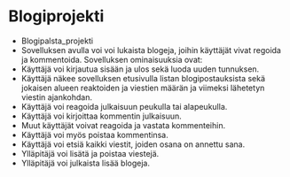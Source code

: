 # Blogiprojekti
* Blogipalsta_projekti
* Sovelluksen avulla voi voi lukaista blogeja, joihin käyttäjät vivat regoida ja kommentoida. Sovelluksen ominaisuuksia ovat:
* Käyttäjä voi kirjautua sisään ja ulos sekä luoda uuden tunnuksen.
* Käyttäjä näkee sovelluksen etusivulla listan blogipostauksista sekä jokaisen alueen reaktoiden ja viestien määrän ja viimeksi lähetetyn viestin ajankohdan.
* Käyttäjä voi reagoida julkaisuun peukulla tai alapeukulla.
* Käyttäjä voi kirjoittaa kommentin julkaisuun.
* Muut käyttäjät voivat reagoida ja vastata kommenteihin.
* Käyttäjä voi myös poistaa kommentinsa.
* Käyttäjä voi etsiä kaikki viestit, joiden osana on annettu sana.
* Ylläpitäjä voi lisätä ja poistaa viestejä.
* Ylläpitäjä voi julkaista lisää blogeja.
